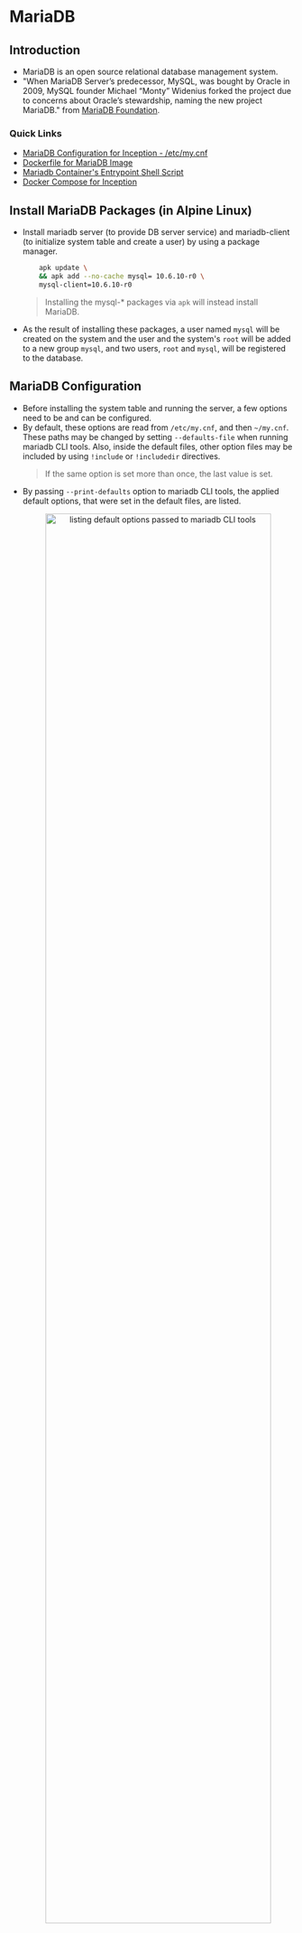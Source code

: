 # MariaDB

## Introduction
- MariaDB is an open source relational database management system.
- "When MariaDB Server’s predecessor, MySQL, was bought by Oracle in 2009, MySQL founder Michael “Monty” Widenius forked the project due to concerns about Oracle’s stewardship, naming the new project MariaDB." from [MariaDB Foundation](https://mariadb.org/en/).

### Quick Links
  - [MariaDB Configuration for Inception - /etc/my.cnf](../../srcs/services/mariadb/configs/my.cnf)
  - [Dockerfile for MariaDB Image](../../srcs/services/mariadb/Dockerfile)
  - [Mariadb Container's Entrypoint Shell Script](../../srcs/services/mariadb/db_entrypoint.sh)
  - [Docker Compose for Inception](../../srcs/docker-compose.yml)

## Install MariaDB Packages (in Alpine Linux)
- Install mariadb server (to provide DB server service) and mariadb-client (to initialize system table and create a user) by using a package manager.
	```bash
		apk update \
		&& apk add --no-cache mysql= 10.6.10-r0 \
		mysql-client=10.6.10-r0
	```
	> Installing the mysql-* packages via `apk` will instead install MariaDB.
- As the result of installing these packages, a user named `mysql` will be created on the system and the user and the system's `root` will be added to a new group `mysql`, and two users, `root` and `mysql`, will be registered to the database.

## MariaDB Configuration
- Before installing the system table and running the server, a few options need to be and can be configured.
- By default, these options are read from `/etc/my.cnf`, and then `~/my.cnf`. These paths may be changed by setting `--defaults-file` when running mariadb CLI tools. Also, inside the default files, other option files may be included by using `!include` or `!includedir` directives.
  > If the same option is set more than once, the last value is set.
- By passing `--print-defaults` option to mariadb CLI tools, the applied default options, that were set in the default files, are listed.
  <figure>
      <p align="center">
        <img src="../../assets/services/mariadb/print_defaults.png" alt="listing default options passed to mariadb CLI tools" style="width: 100%; height: 80%; ">
      </p>
  </figure>
- Following `my.cnf` was applied to this project. Meaning of some important options will be explained in the following sub-section.
  ```text
    # This group is read both both by the client and the server
    # use it for options that affect everything
    [client-server]
    socket=/tmp/mysql.sock
    port=3306

    # This group is read by the server
    [mysqld]
    bind-address=172.18.0.2

    # Directory where to find the mysqld binary from
    basedir=/usr

    # Directory where you want to put your data
    datadir=/var/lib/mysql

    # Enable logging by default to help find problems
    general-log

    # Disabling symbolic-links is recommended to prevent assorted security risks
    symbolic-links=0
  ```
### (Some) Mariadb Server System Variables
- `skip-networking`
  - **Commandline**: `--skip-networking`
  - A boolean value, and if set to 0, the server does not listen to TCP/IP connections.
- `socket`
  - **Commandline**: `--socket=name`
  - The name of the socket file used for local client connections. In Alpine Linux, the default value is set to `/run/mysqld/mysqld.sock`.
  - If the same error as the image below occurs, create the parent directory of the socket's path and set appropriate permissions.
    <figure>
      <p align="center">
        <img src="../../assets/services/mariadb/socket_name_error.png" alt="socket name related error" style="width: 80%; height: 80%; ">
      </p>
    </figure>
- `port`
  - **Commandline**: `--port=#, -P`
  - Port to listen for TCP/IP connections, also via which the client and the server will communicate.
- `bind-address`
  - **Commandline**: `--bind-address=addr`
  - By default, the server listens for all addresses, by specifying the address, bind the TCP/IP socket to listen for only a ceratin IP address/range of addresses.
- `basedir`
  - **Commandline**: `--basedir=path or -b path`
  - Path to the MariaDB installation directory.
- `datadir`
  - **Commandline**: `--datadir=path or -h path`
  - Directory where the data will be stored.
- For further details, refer to [the full list](https://mariadb.com/kb/en/server-system-variables/).


## Setting Up the System Table
- Run `mariadb-install-db --user=mysql` to initialize system table according to a configuration provided by `/etc/my.cnf`.
- As the result, in the path specified by `datadir` option in `/etc/my.cnf`, system tables are installed. In case of this project, `datadir` is set to `/var/lib/mysql`.
- Note that it is not recommended to run `mariadbd` (DB server) as the system's root user. By doing so, any user with the FILE privilege can create or modify resources on the server as root. That is why `--user` flag is set to `mysql` for both `mariadb-install-db` and `mariadbd`.
  <figure>
    <p align="center">
      <img src="../../assets/services/mariadb/server_run_by_mysql.png" alt="--user=mysql option effect" style="width: 80%; height: 80%; ">
    </p>
  </figure> 
- As per the image below, the system table is owned by the user that ran `mariadb-install-db` script. If the user that runs `mariadbd` does not have permissions to this data, starting the server will fail.
  <figure>
      <p align="center">
        <img src="../../assets/services/mariadb/system_table_owner.png" alt="system table ownership" style="width: 80%; height: 80%; ">
      </p>
  </figure>
- If the system table is already there, running `mariadb-install-db` runs `mariadb-upgrade` instead, which is a tool that checks and updates tables to the latest version.

## Starting the Server
- Now the server must be ready to run! Run mariadb server by executing `mariadbd` with the `--user=mysql` option.
  - Executing `mariadbd` manually is a way to start the server daemon in the context of containerized environment, where there is no init system. However, if there is an init system such as `systemd` or `Open RC`, the server can be started by using the system dependent init system interface (e.g. `service mariadb start` in case of `systemd` based systems).
- When the server needs to be started manually, MariaDB recommends running `mariadbd-safe` instead of `maraidbd`. It is a wrapper that starts the database server with some extra safety features, such as automatically restarting the server when it crashes.
  - However, in this project, `mariadbd-safe` was not used for the script sets a signal handler to ignore `SIGTERM`. This causes a problem because `docker stop` terminates containers by sending `SIGTERM`. Once `mariadbd-safe` receives SIGTERM from the host, it will not pass the signal to its child process `mariadbd`. After waiting for a certain amount of time (10 seconds by default), `dockerd` will send `SIGKILL` to forcefully terminate the container and the database server will lose its chance to gracefully shutdown its process. Below are demonstrations.
    - `mariadbd` executes its shutdown procedure once it receives `SIGTERM`.
      <figure>
        <p align="center">
          <img src="../../assets/services/mariadb/sigterm_mariadbd.png" alt="graceful shutdown when SIGTERM is sent to mariadbd" style="width: 100%; height: 80%; ">
        </p>
      </figure>
    - `mariadbd-safe` ignores `SIGTERM`.
      <figure>
        <p align="center">
          <img src="../../assets/services/mariadb/sigterm_mariadbd_safe.png" alt="SIGTERM is ignored by mariadbd-safe" style="width: 100%; height: 80%; ">
        </p>
      </figure>
  - For such a reason, `mariadbd-safe` is not used and *"restart on crash"* requirement is met by Docker Compose's `restart` service-level attribute.


## Allowing Remote Client Access
- By default, the host that is running the mariadb server accesses it via unix domain socket. - - In order to allow remote client access, the server's TCP socket needs to be bound to (an) IP address(es) and a port.
- By disabling `skip-networking`, and setting `bind-address` and `port`'s values to the desired `host:port` values will make the server listen to the `host:port`.
- After running the server, privileges must be granted to an `user@host(remote host from which the user will access the server`.
- In this project, `inception@${wordpress container's IP address}` is created and is granted all privileges, so that the wordpress application may access the database remotely as `inception`. The user, `inception`, can access the databse remotely **only** from the wordpress container.
  ```SQL
    CREATE USER IF NOT EXISTS 'inception'@$'{WP_IP_ADDRESS}';
	GRANT ALL PRIVILEGES ON *.* TO 'inception'@$'{WP_IP_ADDRESS}` IDENTIFIED BY ${PASSWD};
  ```

## Healthcheck and Process Control
- `mariadb-admin` is an administration program for the mysqld daemon. It supports following features:
  - Monitor processlist
  - Get usage statics and variables
  - Create/drop databases
  - Flush logs, statistics and tables
  - Kill running queries
  - Shutdown the server
  - Start/stop replicas
  - Check if the server is alive (ping)
  ```bash
    mariadb-admin [options] command [command-arg] [command [command-arg]] ...
  ```
- Lists of commands and options are defined in [this link](https://mariadb.com/kb/en/mysqladmin/).
- `mariadb-admin ping` returns 0 if the server is alive, or 1 if it is not. This command can be used to check the database's health.
  - In the [entrypoint shell script](../../srcs/services/mariadb/db_entrypoint.sh), the command was used with `--wait=.5 --connect-timeout=10` options to repeat the check every .5 seconds for 10 seconds until the server is up, so that user creation and grant setting may not be queried to the server that is still in boot up process.

## References
- [wiki.alpinelinux.org. (n.d.). MariaDB - Alpine Linux. [online]](https://wiki.alpinelinux.org/wiki/MariaDB)
- [MariaDB KnowledgeBase. (n.d.). Running mysqld as root. [online]](https://mariadb.com/kb/en/running-mysqld-as-root/)
- [MariaDB KnowledgeBase. (n.d.). Configuring MariaDB with Option Files. [online]](https://mariadb.com/kb/en/configuring-mariadb-with-option-files/)
- [MariaDB KnowledgeBase. (n.d.). Server System Variables. [online]](https://mariadb.com/kb/en/server-system-variables/)
- [MariaDB KnowledgeBase. (n.d.). mysqladmin. [online]](https://mariadb.com/kb/en/mysqladmin/)
- [MariaDB KnowledgeBase. (n.d.). Configuring MariaDB for Remote Client Access. [online]](https://mariadb.com/kb/en/configuring-mariadb-for-remote-client-access/)
- [MariaDB KnowledgeBase. (n.d.). CREATE USER. [online]](https://mariadb.com/kb/en/create-user/)
- [MariaDB KnowledgeBase. (n.d.). GRANT. [online]](https://mariadb.com/kb/en/grant/)